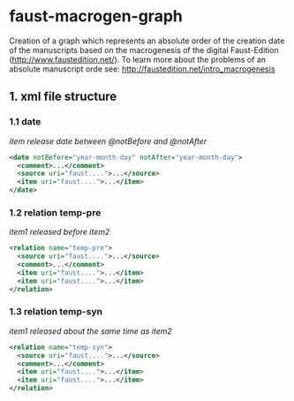 # faust-macrogen-graph
Creation of a graph which represents an absolute order of the creation date of the manuscripts based on the macrogenesis of the digital Faust-Edition (http://www.faustedition.net/).
To learn more about the problems of an absolute manuscript orde see: http://faustedition.net/intro_macrogenesis

## 1. xml file structure
### 1.1 date
<i>item release date between @notBefore and @notAfter</i>
```xml
<date notBefore="year-month-day" notAfter="year-month-day">
  <comment>...</comment>
  <source uri="faust....">...</source>
  <item uri="faust....">...</item>
</date>
```
### 1.2 relation temp-pre
<i>item1 released before item2</i>
```xml
<relation name="temp-pre">
  <source uri="faust....">...</source>
  <comment>...</comment>
  <item uri="faust....">...</item>
  <item uri="faust....">...</item>
</relation>
```

### 1.3 relation temp-syn
<i>item1 released about the same time as item2</i>
```xml
<relation name="temp-syn">
  <source uri="faust....">...</source>
  <comment>...</comment>
  <item uri="faust....">...</item>
  <item uri="faust....">...</item>
</relation>
```
